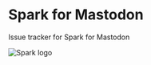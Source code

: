 # Spark for Mastodon
Issue tracker for Spark for Mastodon

![Spark logo](https://imgur.com/a/hCHOu4N.png)
